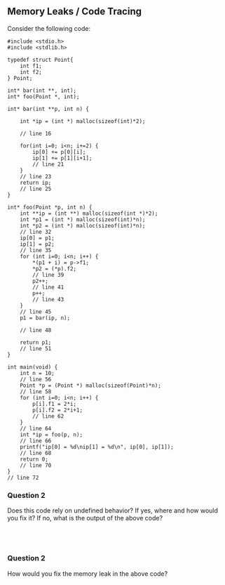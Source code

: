 ## Memory Leaks / Code Tracing
Consider the following code:
```
#include <stdio.h>
#include <stdlib.h>

typedef struct Point{
    int f1;
    int f2;
} Point;

int* bar(int **, int);
int* foo(Point *, int);

int* bar(int **p, int n) {

    int *ip = (int *) malloc(sizeof(int)*2);
    
    // line 16

    for(int i=0; i<n; i+=2) {
        ip[0] += p[0][i];
        ip[1] += p[1][i+1];
        // line 21
    }
    // line 23
    return ip;
    // line 25
}

int* foo(Point *p, int n) {
    int **ip = (int **) malloc(sizeof(int *)*2);
    int *p1 = (int *) malloc(sizeof(int)*n);
    int *p2 = (int *) malloc(sizeof(int)*n);
    // line 32
    ip[0] = p1;
    ip[1] = p2;
    // line 35
    for (int i=0; i<n; i++) {
        *(p1 + i) = p->f1;
        *p2 = (*p).f2;
        // line 39
        p2++;
        // line 41
        p++;
        // line 43
    }
    // line 45
    p1 = bar(ip, n);
    
    // line 48
    
    return p1;
    // line 51
}

int main(void) {
    int n = 10;
    // line 56
    Point *p = (Point *) malloc(sizeof(Point)*n);
    // line 58
    for (int i=0; i<n; i++) {
        p[i].f1 = 2*i;
        p[i].f2 = 2*i+1;
        // line 62
    }
    // line 64
    int *ip = foo(p, n);
    // line 66
    printf("ip[0] = %d\nip[1] = %d\n", ip[0], ip[1]);
    // line 68
    return 0;
    // line 70
}
// line 72
```


### Question 2
Does this code rely on undefined behavior?
If yes, where and how would you fix it?
If no, what is the output of the above code?
<br><br><br>

#  

### Question 2
How would you fix the memory leak in the above code?
<br><br><br>

